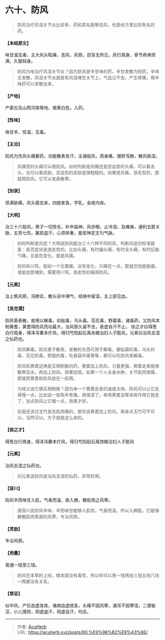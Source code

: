 # 六十、防风


> 防风治疗风湿关节炎比较多，药如其名能够去风，也是经方里比较有名的药。

#### 【本经原文】
味甘温无毒，主大风头眩痛，恶风，风邪，目盲无所见，风行周身，骨节疼痹烦满，久服轻身。

> 防风为啥治疗风湿关节炎？因为防风是辛甘味的药，辛甘发散为阳药，辛味主发散，风湿关节炎就是有风湿堵在关节上，气血过不去，产生疼痛，用辛味药可以发散出来。

#### 【产地】
产蒙古及山西河南等地，根黄白色，入药。
#### 【性味】
味甘辛，性温，无毒。
#### 【主治】
防风为伤风头痛要药，功能散表发汗，主诸般风，周身痛，搜肝泻肺，散风胜湿。

> 风痛型的头痛可以用防风。如何判断是风痛还是淤血型的头痛，可以看舌头，也可以看皮肤，淤血型的皮肤是很粗糙的。如果是风痛，游走型的，那就用防风，它可以发表散寒。

#### 【别录】
烦满胁痛，风头面去来，四肢挛急，字乳，金疮内痉。
#### 【大明】
治三十六般风，男子一切劳劣，补中益神，风赤眼，止冷泪，及瘫痪，通利五脏关脉，五劳七伤，羸损盗汗，心烦体重，能安神定志匀气脉。

> 如何判断是风症？‍‍‍大明说防风能治三十六种不同的风，判断风症的标准就是：是否症状是游走性的。比如头痛，有时偏头痛，有时全头痛，有时后脑勺痛，总是在变化，就是风痛。

> 防风和川穹‍‍。假如一个位置痛，没有变化，只痛在一点，那就恐怕是脑瘤，或是血管堵到，需要用川穹。游走性的痛用防风。

#### 【元素】
治上焦风邪，泻肺实，散头目中滞气，经络中留湿，主上部见血。
#### 【吴克潜】
防风善表散，故用以解毒，如砒毒，乌头毒。芫花毒，野菌毒，诸毒药，又防风本制黄耆，黄耆得防风而功最大，治风邪久留不去，表虚自汗不止。
徐之才曰得葱白行周身，得泽泻橐本疗风，得归芍阳起石禹余粮治妇人子脏风，元素曰治风去湿之仙药也。

> 防风解毒。防风善于散表，发散的东西可用于解毒，像砒霜的毒，乌头的毒，芫花的毒，野菌的毒，吃香菇中毒等等，都可以吃防风来解毒。

> 防风和黄耆这俩是互相制衡的药，黄耆加上防风，力量更强，黄耆走表能够散寒去水，再加上防风，效果加倍。如果一个人全身水肿，关节肌肉很痛，那就把黄耆和防风放在一起用。

> 为啥又说它俩互相制衡？因为单一个黄耆走表的速度太快，防风可以让它走得慢一点，比如说一些陈年老痛，病很深了，单用黄耆没等发挥作用它就走了，加点防风让它慢一点，效果才好。

> 前面还讲过玉竹是去肌肉痛的，那你说黄耆加上防风，再来点玉竹可不可以，当然可以，方子就是这么来的。

#### 【徐之才】
得葱白行周身，得泽泻罍本疗风，得归芍阳起石禹馀粮治妇人子脏风

#### 【元素】
治风去湿之仙药也。

> 刘元素说防风是治风去湿的仙药，非常好用。

#### 【容川】
防风辛而味甘入肌，气香而温，故入脾。散肌肉之风寒。

> 唐容川说防风辛味，辛而味甘能够入肌肉，气香而温，所以入脾脏，它能够解散肌肉里面的风寒，专治风邪。

#### 【灵胎】
专治风邪。
#### 【用量】
普通一钱至三钱。

> 防风在本草的上经，根本就没有毒性，所以你可以用一钱两钱三钱五钱八钱一两都没有关系。

#### 【禁忌】
似中风，产后血虚发痉，诸病血虚痉急，头痛不因风寒，溏泻不因寒湿，二便秘涩，小儿慢惊，阴虚盗汗，阳虚自汗，均忌。

---

> 作者: [AcuHerb](https://acuherb.xyz)  
> URL: https://acuherb.xyz/posts/60.%E9%98%B2%E9%A3%8E/  

